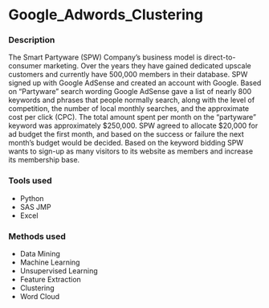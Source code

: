 # Google_Adwords_Clustering

<h3> Description </h3>
The Smart Partyware (SPW) Company’s business model is direct-to-consumer marketing.  Over the years they have gained dedicated upscale customers and currently have 500,000 members in their database. SPW signed up with Google AdSense and created an account with Google. Based on “Partyware” search wording Google AdSense gave a list of nearly 800 keywords and phrases that people normally search, along with the level of competition, the number of local monthly searches, and the approximate cost per click (CPC). The total amount spent per month on the “partyware” keyword was approximately $250,000.  SPW agreed to allocate $20,000 for ad budget the first month, and based on the success or failure the next month’s budget would be decided. Based on the keyword bidding SPW wants to sign-up as many visitors to its website as members and increase its membership base.

<h3> Tools used </h3>

- Python
- SAS JMP
- Excel

<h3> Methods used </h3>

- Data Mining
- Machine Learning
- Unsupervised Learning
- Feature Extraction
- Clustering
- Word Cloud

